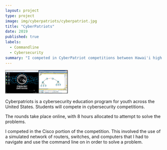 ```yaml
---
layout: project
type: project
image: img/cyberpatriots/cyberpatriot.jpg
title: "CyberPatriots"
date: 2019
published: true
labels:
  - Commandline
  - Cybersecurity
summary: "I competed in CyberPatriot competitions between Hawai'i high schools in a variety of cybersecurity tasks."
---
```


<div class="text-center p-4">
  <img width="200px" src="../img/cyberpatriots/cyberpat-img.jpeg" class="img-thumbnail" >
</div>

Cyberpatriots is a cybersecurity education program for youth across the United States. Students will compete in cybersecurity competitions.

The rounds take place online, with 8 hours allocated to attempt to solve the problems.

I competed in the Cisco portion of the competition. This involved the use of a simulated network of routers, switches, and computers that I had to navigate and use the command line on in order to solve a problem. 
